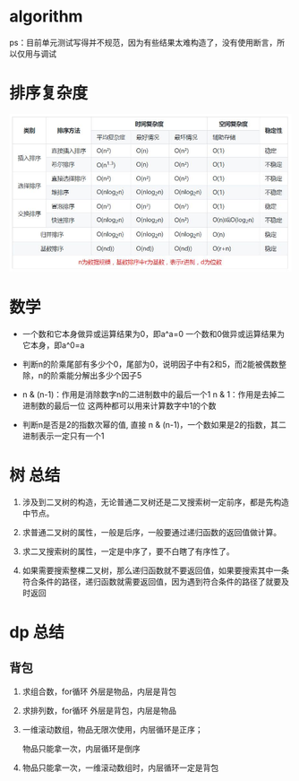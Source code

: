 # algorithm

ps：目前单元测试写得并不规范，因为有些结果太难构造了，没有使用断言，所以仅用与调试

# 排序复杂度

![](https://github.com/Nixum/algorithm/raw/master/sort/sort_info.jpg)

# 数学

* 一个数和它本身做异或运算结果为0，即a^a=0
  一个数和0做异或运算结果为它本身，即a^0=a

* 判断n的阶乘尾部有多少个0，尾部为0，说明因子中有2和5，而2能被偶数整除，n的阶乘能分解出多少个因子5

* n & (n-1)：作用是消除数字n的二进制数中的最后一个1
  n & 1：作用是去掉二进制数的最后一位
  这两种都可以用来计算数字中1的个数

* 判断n是否是2的指数次幂的值, 直接 n & (n-1)，一个数如果是2的指数，其二进制表示一定只有一个1


# 树 总结

1. 涉及到二叉树的构造，无论普通二叉树还是二叉搜索树一定前序，都是先构造中节点。

2. 求普通二叉树的属性，一般是后序，一般要通过递归函数的返回值做计算。

3. 求二叉搜索树的属性，一定是中序了，要不白瞎了有序性了。

4. 如果需要搜索整棵二叉树，那么递归函数就不要返回值，如果要搜索其中一条符合条件的路径，递归函数就需要返回值，因为遇到符合条件的路径了就要及时返回


# dp 总结

## 背包

1. 求组合数，for循环 外层是物品，内层是背包

2. 求排列数，for循环 外层是背包，内层是物品

3. 一维滚动数组，物品无限次使用，内层循环是正序；
   
   物品只能拿一次，内层循环是倒序

4. 物品只能拿一次，一维滚动数组时，内层循环一定是背包